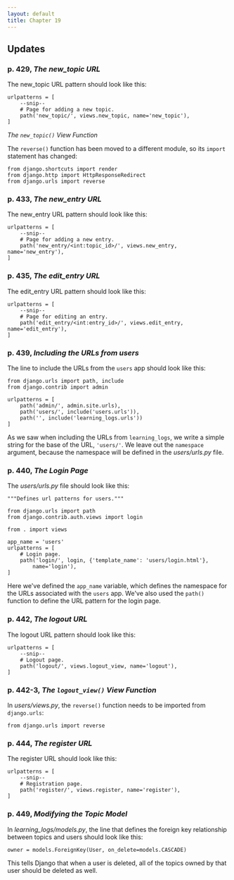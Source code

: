 ```yaml
---
layout: default
title: Chapter 19
---
```


Updates
---

### p. 429, *The new_topic URL*

The new_topic URL pattern should look like this:

	urlpatterns = [
	    --snip--
	    # Page for adding a new topic.
	    path('new_topic/', views.new_topic, name='new_topic'),
	]

*The `new_topic()` View Function*

The `reverse()` function has been moved to a different module, so its `import` statement has changed:

	from django.shortcuts import render
	from django.http import HttpResponseRedirect
	from django.urls import reverse

### p. 433, *The new_entry URL*

The new_entry URL pattern should look like this:

	urlpatterns = [
	    --snip--
	    # Page for adding a new entry.
	    path('new_entry/<int:topic_id>/', views.new_entry, name='new_entry'),
	]

### p. 435, *The edit_entry URL*

The edit_entry URL pattern should look like this:

	urlpatterns = [
	    --snip--
	    # Page for editing an entry.
    	path('edit_entry/<int:entry_id>/', views.edit_entry, name='edit_entry'),
	]

### p. 439, *Including the URLs from users*

The line to include the URLs from the `users` app should look like this:

	from django.urls import path, include
	from django.contrib import admin

	urlpatterns = [
	    path('admin/', admin.site.urls),
	    path('users/', include('users.urls')),
	    path('', include('learning_logs.urls'))
	]

As we saw when including the URLs from `learning_logs`, we write a simple string for the base of the URL, `'users/'`. We leave out the `namespace` argument, because the namespace will be defined in the *users/urls.py* file.

### p. 440, *The Login Page*

The *users/urls.py* file should look like this:

	"""Defines url patterns for users."""

	from django.urls import path
	from django.contrib.auth.views import login

	from . import views

	app_name = 'users'
	urlpatterns = [
	    # Login page.
	    path('login/', login, {'template_name': 'users/login.html'},
	        name='login'),
	]

Here we've defined the `app_name` variable, which defines the namespace for the URLs associated with the `users` app. We've also used the `path()` function to define the URL pattern for the login page.

### p. 442, *The logout URL*

The logout URL pattern should look like this:

	urlpatterns = [
	    --snip--    
	    # Logout page.
	    path('logout/', views.logout_view, name='logout'),
	]

### p. 442-3, *The `logout_view()` View Function*

In *users/views.py*, the `reverse()` function needs to be imported from `django.urls`:

	from django.urls import reverse

### p. 444, *The register URL*

The register URL should look like this:

	urlpatterns = [
	    --snip--    
	    # Registration page.
	    path('register/', views.register, name='register'),
	]

### p. 449, *Modifying the Topic Model*

In *learning_logs/models.py*, the line that defines the foreign key relationship between topics and users should look like this:

    owner = models.ForeignKey(User, on_delete=models.CASCADE)

This tells Django that when a user is deleted, all of the topics owned by that user should be deleted as well.

